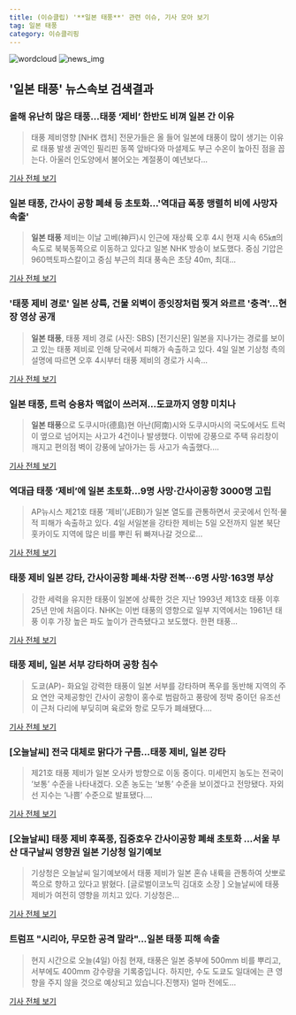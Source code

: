 ```yaml
---
title: (이슈클립) '**일본 태풍**' 관련 이슈, 기사 모아 보기
tag: 일본 태풍
category: 이슈클리핑
---
```

![wordcloud](https://s3.ap-northeast-2.amazonaws.com/lyrics101-wordcloud/2018-09-05-1536094956.png)
![news_img](https://user-images.githubusercontent.com/42597476/44507050-1206f400-a6e4-11e8-8d98-7ffbfebb353f.png)
## **'**일본 태풍**'** 뉴스속보 검색결과
### 올해 유난히 많은 태풍…태풍 ‘제비’ 한반도 비껴 일본 간 이유

>태풍 제비영향 [NHK 캡처] 전문가들은 올 들어 일본에 태풍이 많이 생기는 이유로 태풍 발생 권역인 필리핀 동쪽 앞바다와 마셜제도 부근 수온이 높아진 점을 꼽는다. 아울러 인도양에서 불어오는 계절풍이 예년보다...

<a href="http://news.joins.com/article/olink/22534890" target="_blank">기사 전체 보기</a>

### **일본 태풍**, 간사이 공항 폐쇄 등 초토화…'역대급 폭풍 맹렬히 비에 사망자 속출'

>**일본 태풍** 제비는 이날 고베(神戸)시 인근에 재상륙 오후 4시 현재 시속 65㎞의 속도로 북북동쪽으로 이동하고 있다고 일본 NHK 방송이 보도했다. 중심 기압은 960헥토파스칼이고 중심 부근의 최대 풍속은 초당 40m, 최대...

<a href="http://www.econonews.co.kr/news/articleView.html?idxno=35077" target="_blank">기사 전체 보기</a>

### '태풍 제비 경로' 일본 상륙, 건물 외벽이 종잇장처럼 찢겨 와르르 '충격'…현장 영상 공개

>**일본 태풍**, 태풍 제비 경로 (사진: SBS) [전기신문] 일본을 지나가는 경로를 보이고 있는 태풍 제비로 인해 당국에서 피해가 속출하고 있다. 4일 일본 기상청 측의 설명에 따르면 오후 4시부터 태풍 제비의 경로가 시속...

<a href="http://www.electimes.com/article.php?aid=1536075784164224084" target="_blank">기사 전체 보기</a>

### **일본 태풍**, 트럭 승용차 맥없이 쓰러져…도쿄까지 영향 미치나

>**일본 태풍**으로 도쿠시마(德島)현 아난(阿南)시와 도쿠시마시의 국도에서도 트럭이 옆으로 넘어지는 사고가 4건이나 발생했다. 이밖에 강풍으로 주택 유리창이 깨지고 편의점 벽이 강풍에 날아가는 등 사고가 속출했다....

<a href="http://www.newsrep.co.kr/news/articleView.html?idxno=57538" target="_blank">기사 전체 보기</a>

### 역대급 태풍 ‘제비’에 일본 초토화…9명 사망·간사이공항 3000명 고립

>AP뉴시스 제21호 태풍 ‘제비’(JEBI)가 일본 열도를 관통하면서 곳곳에서 인적·물적 피해가 속출하고 있다. 4일 서일본을 강타한 제비는 5일 오전까지 일본 북단 홋카이도 지역에 많은 비를 뿌린 뒤 빠져나갈 것으로...

<a href="http://news.kmib.co.kr/article/view.asp?arcid=0012657492&code=61131111&cp=nv" target="_blank">기사 전체 보기</a>

### 태풍 제비 일본 강타, 간사이공항 폐쇄·차량 전복···6명 사망·163명 부상

>강한 세력을 유지한 태풍이 일본에 상륙한 것은 지난 1993년 제13호 태풍 이후 25년 만에 처음이다. NHK는 이번 태풍의 영향으로 일부 지역에서는 1961년 태풍 이후 가장 높은 파도 높이가 관측됐다고 보도했다. 한편 태풍...

<a href="http://www.sedaily.com/NewsView/1S4IO72DAM" target="_blank">기사 전체 보기</a>

### 태풍 제비, 일본 서부 강타하며 공항 침수

>도쿄(AP)- 화요일 강력한 태풍이 일본 서부를 강타하며 폭우를 동반해 지역의 주요 연안 국제공항인 간사이 공항이 홍수로 범람하고 풍랑에 정박 중이던 유조선이 근처 다리에 부딪히며 육로와 항로 모두가 폐쇄됐다....

<a href="http://www.koreadaily.com/news/read.asp?art_id=6531195" target="_blank">기사 전체 보기</a>

### [오늘날씨] 전국 대체로 맑다가 구름…태풍 제비, 일본 강타

>제21호 태풍 제비가 일본 오사카 방향으로 이동 중이다. 미세먼지 농도는 전국이 ‘보통’ 수준을 나타내겠다. 오존 농도는 ‘보통’ 수준을 보이겠다고 전망됐다. 자외선 지수는 ‘나쁨’ 수준으로 발표됐다....

<a href="http://www.econovill.com/news/articleView.html?idxno=345482" target="_blank">기사 전체 보기</a>

### [오늘날씨] 태풍 제비 후폭풍, 집중호우 간사이공항 폐쇄 초토화 …서울 부산 대구날씨 영향권 일본 기상청 일기예보

>기상청은 오늘날씨 일기예보에서 태풍 제비가 일본 혼슈 내륙을 관통하여 삿뽀로 쪽으로 향하고 있다고 밝혔다. [글로벌이코노믹 김대호 소장 ] 오늘날씨에 태풍 제비가 여전히 영향을 끼치고 있다. 기상청은...

<a href="http://www.g-enews.com/ko-kr/news/article/news_all/2018090504061834544a01bf698f_1/article.html" target="_blank">기사 전체 보기</a>

### 트럼프 "시리아, 무모한 공격 말라"...**일본 태풍** 피해 속출

>현지 시간으로 오늘(4일) 아침 현재, 태풍은 일본 중부에 500mm 비를 뿌리고, 서부에도 400mm 강수량을 기록중입니다. 하지만, 수도 도쿄도 일대에는 큰 영향을 주지 않을 것으로 예상되고 있습니다.진행자) 얼마 전에도...

<a href="https://www.voakorea.com/a/4557239.html" target="_blank">기사 전체 보기</a>


